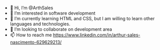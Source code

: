 - 👋 Hi, I’m @ArthSales
- 👀 I’m interested in software development
- 🌱 I’m currently learning HTML and CSS, but I am willing to learn other languages and technologies.
- 💞️ I’m looking to collaborate on development area
- 📫 How to reach me https://www.linkedin.com/in/arthur-sales-nascimento-629629213/

<!---
ArthSales/ArthSales is a ✨ special ✨ repository because its `README.md` (this file) appears on your GitHub profile.
You can click the Preview link to take a look at your changes.
--->
